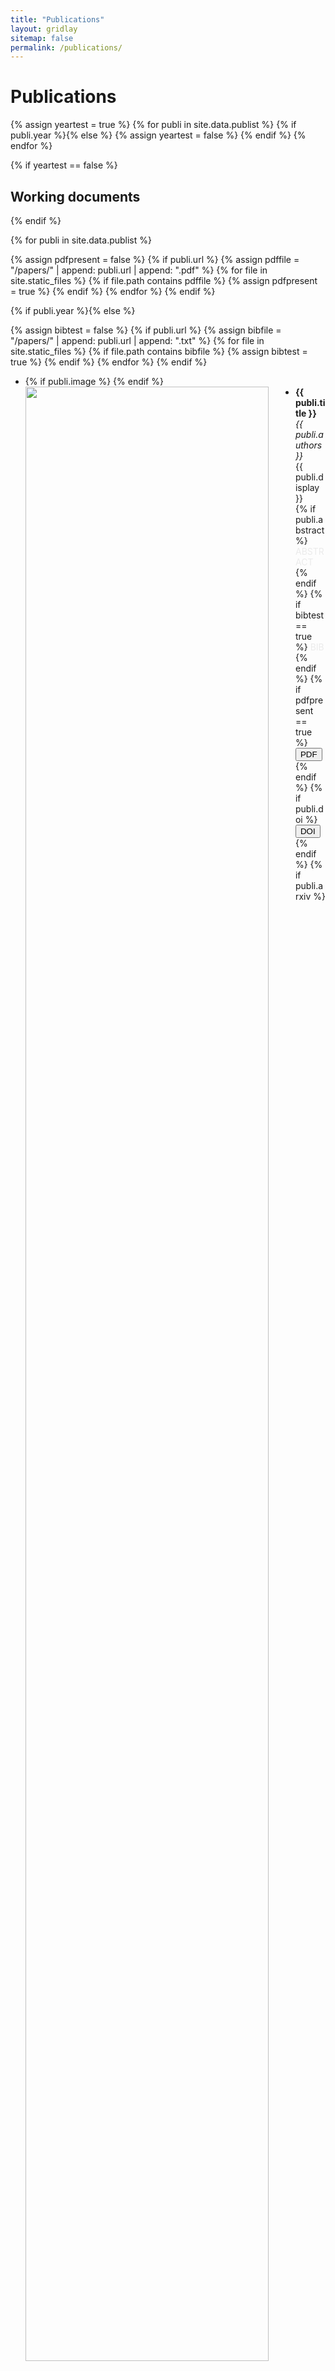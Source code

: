 ```yaml
---
title: "Publications"
layout: gridlay
sitemap: false
permalink: /publications/
---
```


# Publications

{% assign yeartest = true %}
{% for publi in site.data.publist %}
  {% if publi.year %}{% else %}
   {% assign yeartest = false %}
  {% endif %}
{% endfor %}

{% if yeartest == false %}
## Working documents
{% endif %}

{% for publi in site.data.publist %}

  {% assign pdfpresent = false %}
  {% if publi.url %}
    {% assign pdffile = "/papers/" | append:  publi.url  | append: ".pdf" %}
    {% for file in site.static_files %}
      {% if file.path contains pdffile %}
       {% assign pdfpresent = true %}
      {% endif %}
    {% endfor %}
  {% endif %}

  {% if publi.year %}{% else %}

  {% assign bibtest = false %}
  {% if publi.url %}
    {% assign bibfile = "/papers/" | append:  publi.url  | append: ".txt" %}
    {% for file in site.static_files %}
      {% if file.path contains bibfile %}
       {% assign bibtest = true %}
      {% endif %}
    {% endfor %}
  {% endif %}

  <div class="well-sm">
  <ul class="flex-container">
  <li class="flex-item1">
    {% if publi.image %}
     <img src="{{ site.url }}{{ site.baseurl }}/images/publications/{{ publi.image }}" class="img-responsive" width="90%" style="float: left" />
    {% endif %}
  </li>
  <li class="flex-item2">
    <strong> {{ publi.title }}</strong><br/>
    <em>{{ publi.authors }} </em><br/>
    {{ publi.display }}<br/>
    {% if publi.abstract %} <a data-toggle="collapse" href="#{{publi.url}}"  class="btn-abstract" style="text-decoration:none; color:#ebebeb; hover:#ebebeb;" role="button" aria-expanded="false" aria-controls="{{publi.url}}">ABSTRACT</a> {% endif %}
    {% if bibtest == true %} <a data-toggle="collapse" href="#{{publi.url}}2"  class="btn-bib" style="text-decoration:none; color:#ebebeb; hover:#ebebeb;" role="button" aria-expanded="false" aria-controls="{{publi.url}}2">BIB</a> {% endif %}
    {% if pdfpresent == true %}<a href="{{ pdffile }}" target="_blank"><button class="btn-pdf">PDF</button></a>{% endif %}
    {% if publi.doi %}<a href="http://dx.doi.org/{{ publi.doi }}" target="_blank"><button class="btn-doi">DOI</button></a> {% endif %}
    {% if publi.arxiv %}<a href="https://arxiv.org/abs/{{ publi.arxiv }}" target="_blank"><button class="btn-arxiv">ARXIV</button></a> {% endif %}
    {% if publi.suppmat %}<a href="{{ publi.suppmat }}" target="_blank"><button class="btn-suppmat">SUPPLEMENTARY MATERIAL</button></a> {% endif %}
    {% if publi.code %}<a href="{{ publi.code }}" target="_blank"><button class="btn-code">CODE</button></a> {% endif %}


  {% if publi.abstract %}
  <div class="collapse" id="{{publi.url}}"><div class="well-abstract">
   {{publi.abstract}}
  </div></div>
  {% endif %}

  {% if bibtest == true %}
  <div class="collapse" id="{{publi.url}}2"><div class="well-bib">
   <iframe src='{{site.url}}{{site.baseurl}}/papers/{{publi.url}}.txt' scrolling='yes' width="100%" height="210" frameborder='0'></iframe>
  </div></div>
  {% endif %}

  </li>
  </ul>
  </div>
  {% endif %}
{% endfor %}

{% if site.group_pub_by_year == true %}{% else %}
## Journal Papers and Proceedings 
{% endif %}

{% for myyear in site.data.years %}

{% assign yeartest = false %}
{% for publi in site.data.publist %}
  {% if publi.year == myyear.year %}
   {% assign yeartest = true %}
  {% endif %}
{% endfor %}

{% if site.group_pub_by_year == true %}
{% if yeartest == true %}
## {{ myyear.year }}
{% endif %}
{% endif %}

{% for publi in site.data.publist %}

{% assign pdfpresent = false %}
  {% if publi.url %}
    {% assign pdffile = "/papers/" | append:  publi.url  | append: ".pdf" %}
    {% for file in site.static_files %}
      {% if file.path contains pdffile %}
       {% assign pdfpresent = true %}
      {% endif %}
    {% endfor %}
  {% endif %}

{% if publi.year == myyear.year %}


{% assign bibtest = false %}
{% if publi.url %}
{% assign bibfile = "/papers/" | append:  publi.url  | append: ".txt" %}
{% for file in site.static_files %}
  {% if file.path contains bibfile %}
   {% assign bibtest = true %}
  {% endif %}
{% endfor %}
{% endif %}

<div class="well-sm">
<ul class="flex-container">
<li class="flex-item1">
  {% if publi.image %}
   <img src="{{ site.url }}{{ site.baseurl }}/images/publications/{{ publi.image }}" class="img-responsive" width="90%" style="float: left" />
  {% endif %}
</li>
<li class="flex-item2">
  <strong> {{ publi.title }}</strong> <br />
  <em>{{ publi.authors }} </em><br />
  {{ publi.display }} {% if publi.year %}({{publi.year}}){% endif %}<br/>
  {% if publi.abstract %} <a data-toggle="collapse" href="#{{publi.url}}"  class="btn-abstract" style="text-decoration:none; color:#ebebeb; hover:#ebebeb;" role="button" aria-expanded="false" aria-controls="{{publi.url}}">ABSTRACT</a> {% endif %}
  {% if bibtest == true %} <a data-toggle="collapse" href="#{{publi.url}}2"  class="btn-bib" style="text-decoration:none; color:#ebebeb; hover:#ebebeb;" role="button" aria-expanded="false" aria-controls="{{publi.url}}2">BIB</a> {% endif %}
  {% if pdfpresent == true %}<a href="{{ pdffile }}" target="_blank"><button class="btn-pdf">PDF</button></a>{% endif %}
  {% if publi.doi %}<a href="http://dx.doi.org/{{ publi.doi }}" target="_blank"><button class="btn-doi">DOI</button></a> {% endif %}
  {% if publi.arxiv %}<a href="https://arxiv.org/abs/{{ publi.arxiv }}" target="_blank"><button class="btn-arxiv">ARXIV</button></a> {% endif %}
  {% if publi.suppmat %}<a href="{{ publi.suppmat }}" target="_blank"><button class="btn-suppmat">SUPPLEMENTARY MATERIAL</button></a> {% endif %}
  {% if publi.code %}<a href="{{ publi.code }}" target="_blank"><button class="btn-code">CODE</button></a> {% endif %}

{% if publi.abstract %}
<br/>
<div class="collapse" id="{{publi.url}}"><div class="well-abstract">
 {{publi.abstract}}
</div></div>
{% endif %}

{% if bibtest == true %}
<div class="collapse" id="{{publi.url}}2"><div class="well-bib">
<iframe src='{{site.url}}{{site.baseurl}}/papers/{{publi.url}}.txt' scrolling='yes' width="100%" height="210" frameborder='0'></iframe>
</div></div>
{% endif %}

</li>
</ul>

</div>
{% endif %}
{% endfor %}

{% endfor %}

\* Joint first author.
